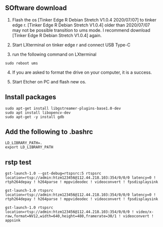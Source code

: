 ## SOftware download
1. Flash the os [Tinker Edge R Debian Stretch V1.0.4 2020/07/07] to tinker edge r. [Tinker Edge R Debian Stretch V1.0.4] older than 2020/07/07 may not be possible transition to ums mode. I recommend download [Tinker Edge R Debian Stretch V1.0.4] again.

2. Start LXterminal on tinker edge r and connect  USB Type-C

3. run the following command on LXterminal

```
sudo reboot ums
```
4. If you are asked to format the drive on your computer, it is a success.

5. Start Etcher on PC and flash new os.

## Install packages
```
sudo apt-get install libgstreamer-plugins-base1.0-dev
sudo apt install libopencv-dev
sudo apt-get -y install gdb
```
## Add the following to .bashrc
```
LD_LIBRARY_PATH=.
export LD_LIBRARY_PATH
```
## rstp test
```
gst-launch-1.0 --gst-debug=rtspsrc:5 rtspsrc location=rtsp://admin:htzm123456@112.44.218.103:354/0/0/0 latency=0 ! rtph264depay ! h264parse ! mppvideodec ! videoconvert ! fpsdisplaysink

gst-launch-1.0 rtspsrc location=rtsp://admin:htzm123456@112.44.218.103:354/0/0/0 latency=0 ! rtph264depay ! h264parse ! mppvideodec ! videoconvert ! fpsdisplaysink

gst-launch-1.0 rtspsrc location=rtsp://admin:htzm123456@112.44.218.103:354/0/0/0 ! video/x-raw,format=NV12,width=640,height=480,framerate=30/1 ! videoconvert ! appsink
```
